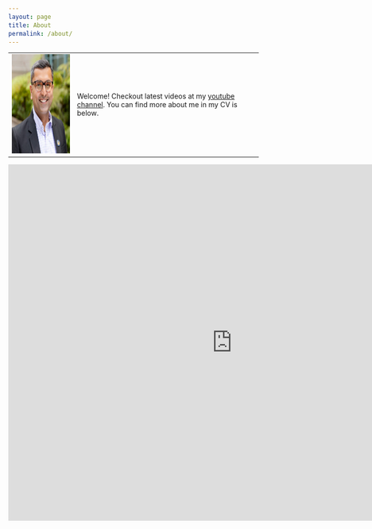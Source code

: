 ```yaml
---
layout: page
title: About
permalink: /about/
---
```


<style>
table, td, th {
   border: none!important;
}
</style>

<table>
<tr>
<td>
<img src="/assets/images/kunal-profile-pic.jpeg" alt="Kunal's profile picture" width="250" height="200">
</td>
<td>
Welcome! Checkout latest videos at my <a href="https://www.youtube.com/@KunalCholera/">youtube channel</a>. You can find more about me in my CV is below.


</td>
</tr>
</table>



<iframe src="https://docs.google.com/document/d/1xEGFSedRI_ZugwuSnbwasq6-DLnx1IK5fr8eo6LMO9s/view" width="900" height="718" frameborder="0" marginheight="0" marginwidth="0">Loading…</iframe>






